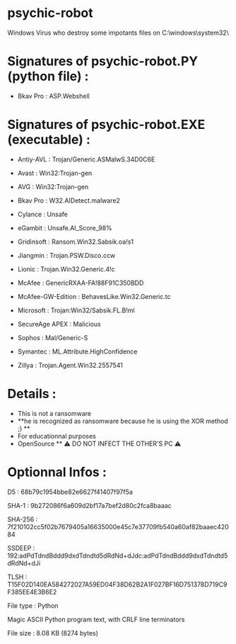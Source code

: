 # psychic-robot
Windows Virus who destroy some impotants files on C:\windows\system32\


# Signatures of psychic-robot.PY (python file) :
   - Bkav Pro : ASP.Webshell


# Signatures of psychic-robot.EXE (executable) : 

- Antiy-AVL : Trojan/Generic.ASMalwS.34D0C6E

- Avast : Win32:Trojan-gen

- AVG : Win32:Trojan-gen

- Bkav Pro : W32.AIDetect.malware2

- Cylance : Unsafe

- eGambit : Unsafe.AI_Score_98%

- Gridinsoft : Ransom.Win32.Sabsik.oa!s1

- Jiangmin : Trojan.PSW.Disco.ccw

- Lionic : Trojan.Win32.Generic.4!c

- McAfee : GenericRXAA-FA!88F91C350BDD

- McAfee-GW-Edition : BehavesLike.Win32.Generic.tc

- Microsoft : Trojan:Win32/Sabsik.FL.B!ml

- SecureAge APEX : Malicious

- Sophos : Mal/Generic-S

- Symantec : ML.Attribute.HighConfidence

- Zillya : Trojan.Agent.Win32.2557541

# Details :
- This is not a ransomware 
- **he is recognized as ransomware because he is using the XOR method ;) **
- For educationnal purposes
- OpenSource **
⚠️ DO NOT INFECT THE OTHER'S PC ⚠️


# Optionnal Infos :
 D5 : 68b79c1954bbe82e6627f41407f97f5a

   SHA-1 : 9b272086f6a609d2bf17a7bef2d80c2fca8baaac

   SHA-256 : 7f210102cc5f02b7679405a16635000e45c7e37709fb540a60af82baaec42084

   SSDEEP : 192:adPdTdndBddd9dxdTdndtd5dRdNd+dJdc:adPdTdndBddd9dxdTdndtd5dRdNd+dJi

   TLSH : T15F02D140EA584272027A59ED04F38D62B2A1F027BF16D751378D719C9F385EE4E3B6E2

   File type : Python

   Magic ASCII Python program text, with CRLF line terminators

   File size : 8.08 KB (8274 bytes) 
